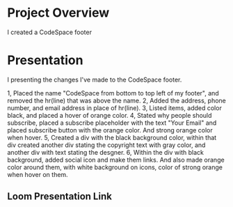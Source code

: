 # Project Overview
I created a CodeSpace footer

# Presentation
I presenting the changes I've made to the CodeSpace footer.

1, Placed the name "CodeSpace from bottom to top left of my footer", and removed the hr(line) that was above the name.
2, Added the address, phone number, and email address in place of hr(line).
3, Listed items, added color black, and placed a hover of orange color.
4, Stated why people should subscribe, placed a subscribe placeholder with the text "Your Email" and placed subscribe button with the orange color. And strong orange color when hover.
5, Created a div with the black background color, within that div created another div stating the copyright text with gray color, and another div with text stating the desgner.
6, Within the div with black background, added social icon and make them links. And also made orange color around them, with white background on icons, color of strong orange when hover on them.

## Loom Presentation Link
<a href="https://www.loom.com/share/4ab1d366d40a4259a8545fe1671be720?sid=ac8f4f47-6fda-403d-8e55-0286dee57785">